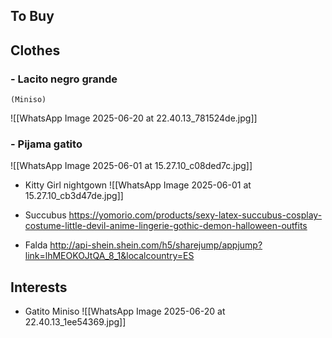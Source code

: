 
## To Buy

## Clothes
### - Lacito negro grande
	(Miniso)
	
![[WhatsApp Image 2025-06-20 at 22.40.13_781524de.jpg]]

### - Pijama gatito
![[WhatsApp Image 2025-06-01 at 15.27.10_c08ded7c.jpg]]

- Kitty Girl nightgown
![[WhatsApp Image 2025-06-01 at 15.27.10_cb3d47de.jpg]]

- Succubus
https://yomorio.com/products/sexy-latex-succubus-cosplay-costume-little-devil-anime-lingerie-gothic-demon-halloween-outfits

- Falda
	http://api-shein.shein.com/h5/sharejump/appjump?link=lhMEOKOJtQA_8_1&localcountry=ES


## Interests

- Gatito Miniso
![[WhatsApp Image 2025-06-20 at 22.40.13_1ee54369.jpg]]

